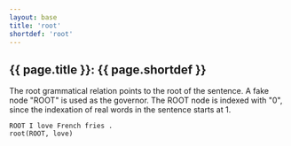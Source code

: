 ```yaml
---
layout: base
title: 'root'
shortdef: 'root'
---
```


## {{ page.title }}: {{ page.shortdef }}

The root grammatical relation points to the root of the sentence. A
fake node "ROOT" is used as the governor. The ROOT node is indexed
with "0", since the indexation of real words in the sentence starts at
1.

~~~ sdparse
ROOT I love French fries .
root(ROOT, love)
~~~
